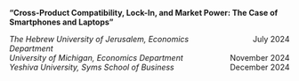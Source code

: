<p><strong>“Cross-Product Compatibility, Lock-In, and Market Power: The Case of Smartphones and Laptops”</strong></p>

<div style="display: flex; justify-content: space-between; width: 100%;">
    <p style="margin: 0; flex: 1;"><em>The Hebrew University of Jerusalem, Economics Department</em></p>
    <p style="margin: 0; text-align: right; min-width: 100px;">July 2024</p>
</div>

<div style="display: flex; justify-content: space-between; width: 100%;">
    <p style="margin: 0; flex: 1;"><em>University of Michigan, Economics Department</em></p>
    <p style="margin: 0; text-align: right; min-width: 100px;">November 2024</p>
</div>

<div style="display: flex; justify-content: space-between; width: 100%;">
    <p style="margin: 0; flex: 1;"><em>Yeshiva University, Syms School of Business</em></p>
    <p style="margin: 0; text-align: right; min-width: 100px;">December 2024</p>
</div>
